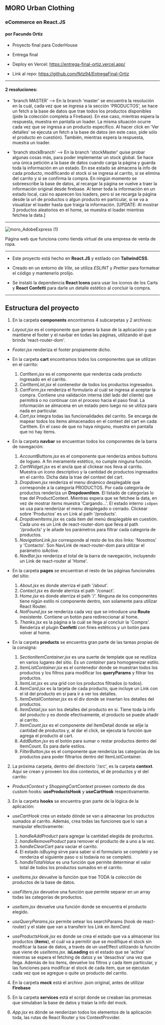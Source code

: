 ## MORO Urban Clothing

### eCommerce en React.JS

#### por Facundo Ortiz

- Proyecto final para CoderHouse

- Entrega final

- Deploy en Vercel: https://entrega-final-ortiz.vercel.app/

- Link al repo: https://github.com/fktz94/EntregaFinal-Ortiz

---

#### 2 resoluciones:

- 'branch MASTER' --> En la branch 'master' se encuentra la resolución en la cuál, cada vez que se ingresa a la sección 'PRODUCTOS', se hace un fetch a la base de datos que trae todos los productos disponibles (pide la colección completa a Firebase). En ese caso, mientras espera la respuesta, muestra en pantalla un loader. La misma situación ocurre cada vez que se ingresa a un producto específico. Al hacer click en 'Ver detalles' se ejecuta un fetch a la base de datos (en este caso, pide sólo el producto en cuestión). También, mientras espera la respuesta, muestra un loader.

- 'branch stockBranch' --> En la branch 'stockMaster' quise probar algunas cosas más, para poder implementar un stock global. Se hace una única petición a la base de datos cuando carga la página y guarda toda la información en un estado. En ese estado se almacena la info de cada producto, modificando el stock si se ingresa al carrito, si se elimina del carrito y si se confirma la compra. En ningún momento se sobreescribe la base de datos, al recargar la página se vuelve a traer la información original desde firebase. Al tener toda la información en un estado local, casi no aparecen los loaders, pero si se recarga la página desde la url de productos o algun producto en particular, si se va a visualizar el loader hasta que traiga la información.
  [UPDATE: Al mostrar 3 productos aleatorios en el home, se muestra el loader mientras fetchea la data.]

---

![moro_AdobeExpress (1)](https://github.com/fktz94/PreEntrega2-Ortiz/assets/106633973/c769130b-f5cf-4b8a-b900-b91695117633)

Página web que funciona como tienda virtual de una empresa de venta de ropa.

---

- Este proyecto está hecho en **React.JS** y estilado con **TailwindCSS**.

- Creado en un entorno de _Vite_, se utiliza _ESLINT_ y _Prettier_ para formatear el código y mantenerlo prolijo.

- Se instaló la dependencia **React Icons** para usar los íconos de los Carts y **React Confetti** para darle un detalle estético al concluir la compra.

---

## Estructura del proyecto

1. En la carpeta **components** encontramos 4 subcarpetas y 2 archivos:

- _Layout.jsx_ es el componente que genera la base de la aplicación y que mantiene el footer y el navbar en todas las páginas, utilizando el <Outlet /> que brinda 'react-router-dom'.

- _Footer.jsx_ renderiza el footer propiamente dicho.

- En la carpeta **cart** encontramos todos los componentes que se utilizan en el carrito:

  1. _CartItem.jsx_ es el componente que renderiza cada producto ingresado en el carrito.
  2. _CartItemList.jsx_ el contenedor de todos los productos ingresados.
  3. _CartForm.jsx_ renderiza el formulario al cuál se ingresa al aceptar la compra. Contiene una validación interna (del lado del cliente) que permitirá o no continuar con el proceso hacia el paso final. La información se almacena en un estado pero luego no se utiliza para nada en particular.
  4. _Cart.jsx_ integra todas las funcionalidades del carrito. Se encarga de mapear todos los items almacenados en el context del cart en cada CartItem. En el caso de que no haya ninguno, muestra en pantalla que no hay items.

- En la carpeta **navbar** se encuentran todos los componentes de la barra de navegación:

  1. _AccountButtons.jsx_ es el componente que renderiza ambos buttons de logueo. A fin meramente estético, no cumple ninguna función.
  2. _CartWidget.jsx_ es el ancla que al clickear nos lleva al carrito. Muestra un ícono descriptivo y la cantidad de productos ingresados en el carrito. Dicha data la trae del context del cart.
  3. _Dropdown.jsx_ renderiza el menu dinámico desplegable que corresponde a la categoría PRODUCTOS. Por cada categoría de productos renderiza un **DropdownItem**. El listado de categorías lo trae del ProductContext. Mientras espera que se fetchee la data, en vez de mostrar items muestra 'Cargando...'. El estado interno `isOpen` se usa para renderizar el menu desplegado o cerrado. Clickear sobre 'Productos' es un Link al path '/products'.
  4. _DropdownItems.jsx_ es cada item del menú desplegable en cuestión. Cada uno es un Link de react-router-dom que lleva al path '/products' y le añade los parámetros para filtrar cada categoria de productos.
  5. _NavigationLink.jsx_ corresponde al resto de los dos links: 'Nosotros' y 'Contacto'. Son NavLink de react-router-dom para utilizar el parámetro _isActive_.
  6. _NavBar.jsx_ renderiza el total de la barra de navegación, incluyendo un Link de react-router al 'Home'.

- En la carpeta **pages** se encuentran el resto de las páginas funcionales del sitio:

  1. _About.jsx_ es donde aterriza el path '/about'.
  2. _Contact.jsx_ es donde aterriza el path '/conact'.
  3. _Home.jsx_ es donde aterriza el path '/'.
     Ninguna de los componentes tiene nigún estilo ni componente dentro, son solamente para utilizar React Router.
  4. _NotFound.jsx_ se renderiza cada vez que se introduce una **Route** inexistente. Contiene un botón para redireccionar al home.
  5. _Thanks.jsx_ es la página a la cuál se llega al concluir la 'Compra'. Renderiza el plugin **Confetti** con fines estéticos y un botón para volver al home.

- En la carpeta **products** se encuentra gran parte de las tareas propias de la consigna:

  1. _SectionItemContainer.jsx_ es una suerte de template que se reutiliza en varios lugares del sitio. Es un _container_ para homogeneizar estilo.
  2. _ItemListContainer.jsx_ es el contenedor donde se muestran todos los productos y los filtros para modificar los **queryParams** y filtrar los productos.
  3. _ItemList.jsx_ es una grid con los productos filtrados (o todos).
  4. _ItemCard.jsx_ es la tarjeta de cada producto, que incluye un Link con el id del producto en sí para ir a ver los detalles.
  5. _ItemDetailContainer.jsx_ es el div donde se insertan los detalles del productos.
  6. _ItemDetail.jsx_ son los detalles del producto en sí. Tiene toda la info del producto y es donde efectivamente, el producto se puede añadir al carrito.
  7. _ItemCount.jsx_ es el componente del ItemDetail donde se elije la cantidad de productos y, al dar el click, se ejecuta la función que agrega el producto al cart.
  8. _AddButton.jsx_ es el botón para sumar o restar productos dentro del ItemCount. Es para darle estilos.
  9. _FilterButton.jsx_ es el componente que renderiza las categorías de los productos para poder filtrarlos dentro del ItemListContainer.

2. La próxima carpeta, dentro del directorio '/src', es la carpeta **context**. Aquí se crean y proveen los dos contextos, el de productos y el del carrito:

- _ProductContext_ y _ShoppingCartContext_ proveen contexto de dos custom hooks: **useProductsHook** y **useCartHook** respectivamente.

3. En la carpeta **hooks** se encuentra gran parte de la lógica de la aplicación:

- _useCartHook_ crea un estado dónde se van a almacenar los productos sumados al carrito. Además, crea todas las funciones que lo van a manipular efectivamente:

  1. _handleAddProduct_ para agregar la cantidad elegida de productos.
  2. _handleRemoveProduct_ para remover el producto de a uno a la vez.
  3. _handleClearCart_ para vaciar el carrito.
  4. El estado _isBuying_ sirve para saber si el formulario se completó y se renderiza el siguiente paso o si todavía no se completó.
  5. _handleTotalValue_ es una función que permite determinar el valor total de todos los productos sumados en el carrito.

- _useItems.jsx_ devuelve la función que trae TODA la colección de productos de la base de datos.
- _useFilters.jsx_ devuelve una función que permite separar en un array todas las categorías de productos.
- _useItem.jsx_ devuelve una función donde se encuentra el producto elegido.
- _useQueryParams.jsx_ permite setear los searchParams (hook de react-router) y el state que van a transferir los Link en _ItemCard_.
- _useProductsHook.jsx_ es donde se crea el estado que va a almacenar los productos (**items**), el cuál va a permitir que se modifique el stock sin modificar la base de datos, a través de un useEffect utilizando la función que viene de _useItems.jsx_. **isLoading** es el estado que se 'activa' mientras se espera el fetching de datos y se 'desactiva' una vez que llega.
  Además de los items, devuelve los filtros y cada item particular, y las funciones para modificar el stock de cada item, que se ejecutan cada vez que se agregue o quite un producto del carrito.

4. En la carpeta **mock** está el archivo .json original, antes de utilizar **Firebase**
5. En la carpeta **services** está el script donde se creaban las promesas que simulaban la base de datos y traían la info del mock.

6. _App.jsx_ es dónde se renderizan todos los elementos de la aplicación toda, las rutas de React Router y los ContextProvider.
